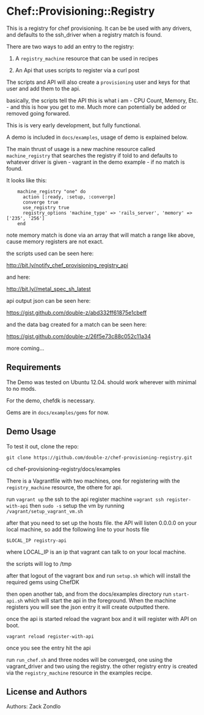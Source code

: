 # Chef::Provisioning::Registry

This is a registry for  chef provisioning. It can be be used with any drivers, and defaults to the ssh_driver when a registry match is found.

There are two ways to add an entry to the registry:

1. A `registry_machine` resource that can be used in recipes

2. An Api that uses scripts to register via a curl post

The scripts and API will also create a `provisioning` user and keys for that user and add them to the api.

basically, the scripts tell the API this is what i am - CPU Count, Memory, Etc. - and this is how you get to me. Much more can potentially be added or removed going forwared.

This is is very early development, but fully functional. 

A demo is included in `docs/examples`, usage of demo is explained below.

The main thrust of usage is a new machine resource called `machine_registry` that searches the registry if told to and defaults to whatever driver is given - vagrant in the demo example - if no match is found. 

It looks like this:

		machine_registry "one" do
		  action [:ready, :setup, :converge]
		  converge true
		  use_registry true
		  registry_options 'machine_type' => 'rails_server', 'memory' => ['235', '256']
		end

note memory match is done via an array that will match a range like above, cause memory registers are not exact.

the scripts used can be seen here:

http://bit.ly/notify_chef_provisioning_registry_api

and here:

http://bit.ly//metal_spec_sh_latest

api output json can be seen here:

https://gist.github.com/double-z/abd332ff61875e1cbeff

and the data bag created for a match can be seen here:

https://gist.github.com/double-z/26f5e73c88c052c11a34


more coming...

Requirements
------------

The Demo was tested on Ubuntu 12.04. should work wherever with minimal to no mods.

For the demo, chefdk is necessary.

Gems are in `docs/examples/gems` for now.

Demo Usage
-----

To test it out, clone the repo:

`git clone https://github.com/double-z/chef-provisioning-registry.git`

cd chef-provisioning-registry/docs/examples

There is a Vagrantfile with two machines, one for registering with the `registry_machine` resource, the othere for api.

run `vagrant up`
the ssh to the api register machine `vagrant ssh register-with-api`
then `sudo -s`
setup the vm by running `/vagrant/setup_vagrant_vm.sh`

after that you need to set up the hosts file. the API will listen 0.0.0.0 on your local machine, so add the following line to your hosts file

`$LOCAL_IP registry-api`

where LOCAL_IP is an ip that vagrant can talk to on your local machine.

the scripts will log to /tmp

after that logout of the vagrant box and run `setup.sh` which will install the required gems using ChefDK

then open another tab, and from the docs/examples directory run `start-api.sh` which will start the api in the foreground. When the machine registers you will see the json entry it will create outputted there.

once the api is started reload the vagrant box and it will register with API on boot.

`vagrant reload register-with-api`

once you see the entry hit  the api

run `run_chef.sh` and three nodes will be converged, one using the vagrant_driver and two using the registry. the other registry entry is created via the `registry_machine` resource in the examples recipe.

License and Authors
-------------------
Authors: Zack Zondlo
